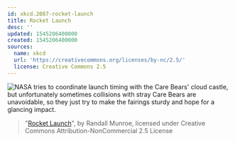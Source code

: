 ```yaml
---
id: xkcd.2087-rocket-launch
title: Rocket Launch
desc: ''
updated: 1545206400000
created: 1545206400000
sources:
  name: xkcd
  url: 'https://creativecommons.org/licenses/by-nc/2.5/'
  license: Creative Commons 2.5
---
```

![NASA tries to coordinate launch timing with the Care Bears' cloud castle, but unfortunately sometimes collisions with stray Care Bears are unavoidable, so they just try to make the fairings sturdy and hope for a glancing impact.](https://imgs.xkcd.com/comics/rocket_launch.png)
> "[Rocket Launch](https://xkcd.com/2087/)", by Randall Munroe, licensed under Creative Commons Attribution-NonCommercial 2.5 License
